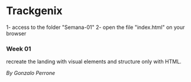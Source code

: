 # Trackgenix
  1- access to the folder "Semana-01"
  2- open the file "index.html" on your browser

### Week 01
  recreate the landing with visual elements and structure only with HTML.

_By Gonzalo Perrone_
